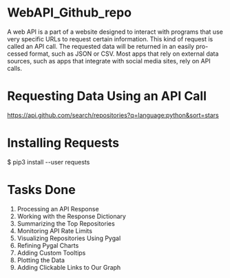 # WebAPI_Github_repo
A web API is a part of a website designed to interact with programs that
use very specific URLs to request certain information. This kind of request
is called an API call. The requested data will be returned in an easily pro-
cessed format, such as JSON or CSV. Most apps that rely on external data
sources, such as apps that integrate with social media sites, rely on API calls.
# Requesting Data Using an API Call
https://api.github.com/search/repositories?q=language:python&sort=stars
# Installing Requests
$ pip3 install --user requests
# Tasks Done
  1. Processing an API Response
  2. Working with the Response Dictionary
  3. Summarizing the Top Repositories
  4. Monitoring API Rate Limits
  5. Visualizing Repositories Using Pygal
  6. Refining Pygal Charts
  7. Adding Custom Tooltips
  8. Plotting the Data
  9. Adding Clickable Links to Our Graph
